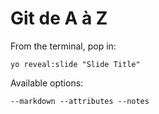 
# Git de A à Z

From the terminal, pop in:

  ```yo reveal:slide "Slide Title"```

Available options:

 ```--markdown --attributes --notes```
